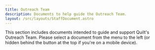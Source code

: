 ```yaml
---
title: Outreach Team
description: Documents to help guide the Outreach Team.
layout: /src/layouts/StaffDocument.astro
---
```


This section includes documents intended to guide and support Quilt's Outreach Team. Please select a document from
the menu to the left (or hidden behind the button at the top if you're on a mobile device).
